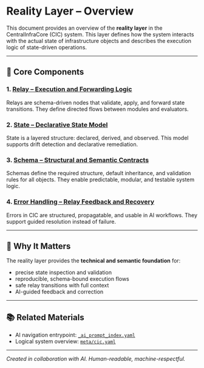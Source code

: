 # Reality Layer – Overview

This document provides an overview of the **reality layer** in the CentralInfraCore (CIC) system. This layer defines how the system interacts with the actual state of infrastructure objects and describes the execution logic of state-driven operations.

---

## 🧩 Core Components

### 1. [Relay – Execution and Forwarding Logic](relay.md)

Relays are schema-driven nodes that validate, apply, and forward state transitions. They define directed flows between modules and evaluators.

### 2. [State – Declarative State Model](state.md)

State is a layered structure: declared, derived, and observed. This model supports drift detection and declarative remediation.

### 3. [Schema – Structural and Semantic Contracts](schema.md)

Schemas define the required structure, default inheritance, and validation rules for all objects. They enable predictable, modular, and testable system logic.

### 4. [Error Handling – Relay Feedback and Recovery](error.md)

Errors in CIC are structured, propagatable, and usable in AI workflows. They support guided resolution instead of failure.

---

## 🎯 Why It Matters

The reality layer provides the **technical and semantic foundation** for:

* precise state inspection and validation
* reproducible, schema-bound execution flows
* safe relay transitions with full context
* AI-guided feedback and correction

---

## 📚 Related Materials

* AI navigation entrypoint: [`_ai_prompt_index.yaml`](../../../_ai_prompt_index.yaml)
* Logical system overview: [`meta/cic.yaml`](../../../meta/cic.yaml)

---

*Created in collaboration with AI. Human-readable, machine-respectful.*
